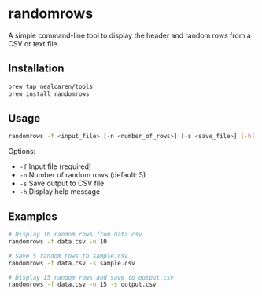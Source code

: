 # randomrows

A simple command-line tool to display the header and random rows from a CSV or text file.

## Installation

```bash
brew tap nealcaren/tools
brew install randomrows
```

## Usage

```bash
randomrows -f <input_file> [-n <number_of_rows>] [-s <save_file>] [-h]
```

Options:
- `-f` Input file (required)
- `-n` Number of random rows (default: 5)
- `-s` Save output to CSV file
- `-h` Display help message

## Examples

```bash
# Display 10 random rows from data.csv
randomrows -f data.csv -n 10

# Save 5 random rows to sample.csv
randomrows -f data.csv -s sample.csv

# Display 15 random rows and save to output.csv
randomrows -f data.csv -n 15 -s output.csv
```
